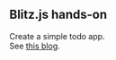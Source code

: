 ## Blitz.js hands-on
Create a simple todo app.  
See [this blog](https://daily.dev/blog/getting-started-with-blitzjs).
